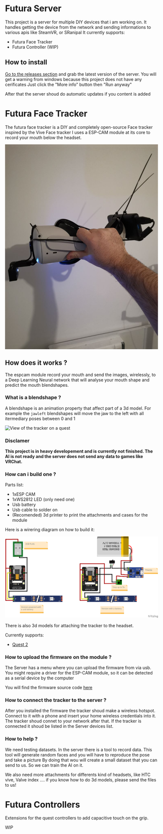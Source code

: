 # Futura Server

This project is a server for multiple DIY devices that i am working on.
It handles getting the device from the network and sending informations to various apis like SteamVR, or SRanipal
It currently supports:

 - Futura Face Tracker
 - Futura Controller (WIP)

## How to install

[Go to the releases section](https://github.com/Futurabeast/futura-server/releases) and grab the latest version of the server.
You will get a warning from windows because this project does not have any cerificates
Just click the "More info" button then "Run anyway"

After that the server shoud do automatic updates if you content is added


# Futura Face Tracker

The futura face tracker is a DIY and completely open-source Face tracker inspired by the Vive Face tracker
I uses a ESP-CAM module at its core to record your mouth below the headset.

![View of the tracker on a quest](readme_assets/facetrackerheadset.jpg?raw=true)

##  How does it works ?

The espcam module record your mouth and send the images, wirelessly,  to a Deep Learning Neural network
that will analyse your mouth shape and predict the mouth blendshapes.

###  What is a blendshape ?

A blendshape is an animation property that affect part of a 3d model. For example the `jawleft` blendshapes
will move the jaw to the left with all itermediary poses between 0 and 1

![View of the tracker on a quest](readme_assets/blendshape.gif)


### Disclamer

**This project is in heavy developement and is currently not finished. The AI is not ready and the server does not send any data to games like VRChat.**

### How can i build one ?

Parts list:
 - 1xESP CAM
 - 1xWS2812 LED (only need one)
 - Usb battery
 - Usb cable to solder on
 - (Recomended) 3d printer to print the attachments and cases for the module

Here is a wirering diagram on how to build it:

![Wirering diagram](readme_assets/FaceTrackerWirering_bb.png?raw=true)

There is also 3d models for attaching the tracker to the headset.

Currently supports:
 - [Quest 2](https://github.com/Futurabeast/FaceTrackerAssets/tree/main/Quest2)



 ### How to upload the firmware on the module ?

The Server has a menu where you can upload the firmware from via usb.
You might require a driver for the ESP-CAM module, so it can be detected as a serial device by the computer

You will find the firmware source code [here](https://github.com/Futurabeast/futura-face-cam)

### How to connect the tracker to the server ?

After you installed the firmware the tracker shoud make a wireless hotspot. Connect to it with a phone
and insert your home wireless credentials into it. The tracker shoud connet to your network after that.
If the tracker is connected it shoud be listed in the Server devices list.

### How to help ?

We need testing datasets. In the server there is a tool to record data.
This tool will generate random faces and you will have to reproduce the pose and take a picture
By doing that wou will create a small dataset that you can send to us. So we can train the AI on it.

We also need more attachments for differents kind of headsets, like HTC vive, Valve index ....
if you know how to do 3d models, please send the files to us!



# Futura Controllers

Extensions for the quest controllers to add capacitive touch on the grip.

WIP
